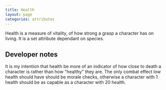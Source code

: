 ```yaml
---
title: Health
layout: page
categories: attributes
---
```

Health is a measure of vitality, of how strong a grasp a character has on living. It is a set attribute dependant on species.

## Developer notes
It is my intention that health be more of an indicator of how close to death a character is rather than how "healthy" they are. The only combat effect low health should have should be morale checks, otherwise a character with 1 health should be as capable as a character with 20 health.
